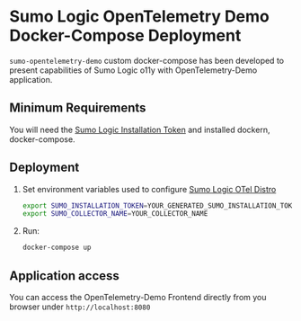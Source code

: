 # Sumo Logic OpenTelemetry Demo Docker-Compose Deployment

`sumo-opentelemetry-demo` custom docker-compose has been developed to present
capabilities of Sumo Logic o11y with OpenTelemetry-Demo application.

## Minimum Requirements

You will need the [Sumo Logic Installation Token](https://help.sumologic.com/docs/manage/security/installation-tokens/) and installed dockern, docker-compose.

## Deployment

1. Set environment variables used to configure [Sumo Logic OTel Distro](https://github.com/SumoLogic/sumologic-otel-collector)

    ```bash
   export SUMO_INSTALLATION_TOKEN=YOUR_GENERATED_SUMO_INSTALLATION_TOKEN
   export SUMO_COLLECTOR_NAME=YOUR_COLLECTOR_NAME
   ```

1. Run:

   ```bash
   docker-compose up
   ```

## Application access

You can access the OpenTelemetry-Demo Frontend directly from you browser under `http://localhost:8080`
